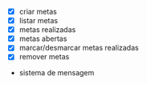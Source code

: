 - [x] criar metas
- [x] listar metas
- [x] metas realizadas
- [x] metas abertas
- [x] marcar/desmarcar metas realizadas
- [x] remover metas
- sistema de mensagem